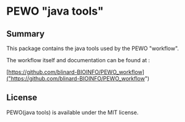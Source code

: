 # PEWO "java tools"

## Summary

This package contains the java tools used by the PEWO "workflow".

The workflow itself and documentation can be found at :

[https://github.com/blinard-BIOINFO/PEWO_workflow]("https://github.com/blinard-BIOINFO/PEWO_workflow")

## License

PEWO(java tools) is available under the MIT license.


